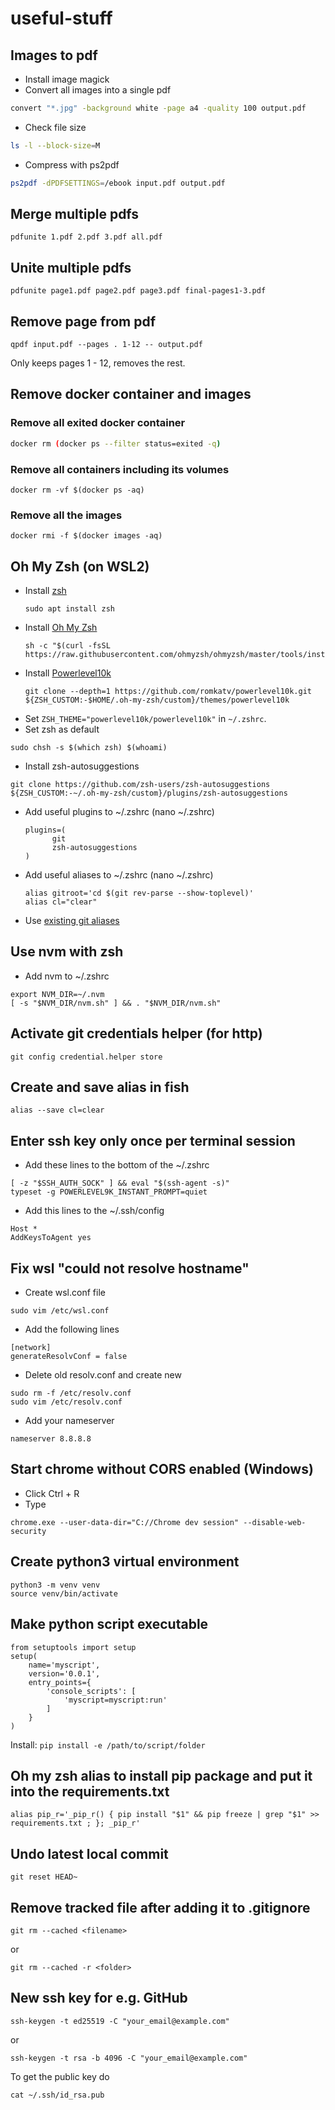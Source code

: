 # useful-stuff

## Images to pdf
* Install image magick
* Convert all images into a single pdf
```bash
convert "*.jpg" -background white -page a4 -quality 100 output.pdf
```
* Check file size
```bash
ls -l --block-size=M
```
* Compress with ps2pdf
```bash
ps2pdf -dPDFSETTINGS=/ebook input.pdf output.pdf
```

## Merge multiple pdfs
```
pdfunite 1.pdf 2.pdf 3.pdf all.pdf
```

## Unite multiple pdfs
```
pdfunite page1.pdf page2.pdf page3.pdf final-pages1-3.pdf
```

## Remove page from pdf
```
qpdf input.pdf --pages . 1-12 -- output.pdf
```
Only keeps pages 1 - 12, removes the rest.

## Remove docker container and images
### Remove all exited docker container
```bash
docker rm (docker ps --filter status=exited -q)
```
### Remove all containers including its volumes
```
docker rm -vf $(docker ps -aq)
```

### Remove all the images
```
docker rmi -f $(docker images -aq)
```

## Oh My Zsh (on WSL2)
* Install [zsh](https://github.com/ohmyzsh/ohmyzsh/wiki/Installing-ZSH)
  ```
  sudo apt install zsh
  ```
* Install [Oh My Zsh](https://ohmyz.sh/)
  ```
  sh -c "$(curl -fsSL https://raw.githubusercontent.com/ohmyzsh/ohmyzsh/master/tools/install.sh)"
  ``` 
* Install [Powerlevel10k](https://github.com/romkatv/powerlevel10k)
  ```
  git clone --depth=1 https://github.com/romkatv/powerlevel10k.git ${ZSH_CUSTOM:-$HOME/.oh-my-zsh/custom}/themes/powerlevel10k
  ```
* Set `ZSH_THEME="powerlevel10k/powerlevel10k"` in `~/.zshrc`.
* Set zsh as default
```
sudo chsh -s $(which zsh) $(whoami)
```
* Install zsh-autosuggestions
```
git clone https://github.com/zsh-users/zsh-autosuggestions ${ZSH_CUSTOM:-~/.oh-my-zsh/custom}/plugins/zsh-autosuggestions
```
* Add useful plugins to ~/.zshrc (nano ~/.zshrc)
  ```
  plugins=(
        git
        zsh-autosuggestions
  )
  ```
* Add useful aliases to ~/.zshrc (nano ~/.zshrc)
  ```
  alias gitroot='cd $(git rev-parse --show-toplevel)'
  alias cl="clear"
  ```
* Use [existing git aliases](https://gist.github.com/DavidToca/3086571)

## Use nvm with zsh
* Add nvm to ~/.zshrc
```
export NVM_DIR=~/.nvm
[ -s "$NVM_DIR/nvm.sh" ] && . "$NVM_DIR/nvm.sh"
```

## Activate git credentials helper (for http)
```
git config credential.helper store
```

## Create and save alias in fish
```
alias --save cl=clear
```

## Enter ssh key only once per terminal session 
* Add these lines to the bottom of the ~/.zshrc
```
[ -z "$SSH_AUTH_SOCK" ] && eval "$(ssh-agent -s)"
typeset -g POWERLEVEL9K_INSTANT_PROMPT=quiet
```
* Add this lines to the ~/.ssh/config
```
Host *
AddKeysToAgent yes
```

## Fix wsl "could not resolve hostname"
* Create wsl.conf file
```
sudo vim /etc/wsl.conf
```
* Add the following lines
```
[network]
generateResolvConf = false
```
* Delete old resolv.conf and create new
```
sudo rm -f /etc/resolv.conf
sudo vim /etc/resolv.conf
```
* Add your nameserver
```
nameserver 8.8.8.8
```

## Start chrome without CORS enabled (Windows)
* Click Ctrl + R
* Type
```
chrome.exe --user-data-dir="C://Chrome dev session" --disable-web-security
```

## Create python3 virtual environment
```
python3 -m venv venv
source venv/bin/activate
```

## Make python script executable
```
from setuptools import setup
setup(
    name='myscript',
    version='0.0.1',
    entry_points={
        'console_scripts': [
            'myscript=myscript:run'
        ]
    }
)
```
Install: `pip install -e /path/to/script/folder`

## Oh my zsh alias to install pip package and put it into the requirements.txt
```
alias pip_r='_pip_r() { pip install "$1" && pip freeze | grep "$1" >> requirements.txt ; }; _pip_r'
```

## Undo latest local commit
```
git reset HEAD~ 
```

## Remove tracked file after adding it to .gitignore
```
git rm --cached <filename>
```
or
```
git rm --cached -r <folder>
```

## New ssh key for e.g. GitHub
```
ssh-keygen -t ed25519 -C "your_email@example.com"
```
or 
```
ssh-keygen -t rsa -b 4096 -C "your_email@example.com"
```
To get the public key do
```
cat ~/.ssh/id_rsa.pub 
```
